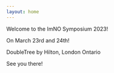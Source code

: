 ```yaml
---
layout: home
---
```

Welcome to the ImNO Symposium 2023!

On March 23rd and 24th!

DoubleTree by Hilton, London Ontario

See you there!

